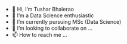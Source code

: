 - 👋 Hi, I’m Tushar Bhalerao
- 👀 I’m a Data Science enthusiastic
- 🌱 I’m currently pursuing MSc (Data Science)
- 💞️ I’m looking to collaborate on ...
- 📫 How to reach me ...

<!---
Rinester88/Rinester88 is a ✨ special ✨ repository because its `README.md` (this file) appears on your GitHub profile.
You can click the Preview link to take a look at your changes.
--->
